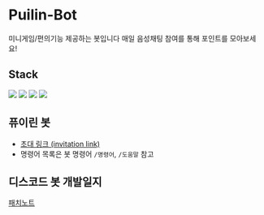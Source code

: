 # Puilin-Bot
미니게임/편의기능 제공하는 봇입니다
매일 음성채팅 참여를 통해 포인트를 모아보세요!

## Stack
<div align=left>
<img src="https://img.shields.io/badge/Python-3776AB?style=for-the-badge&logo=python&logoColor=white">
<img src="https://img.shields.io/badge/Poetry-3776AB?style=for-the-badge&logo=poetry&logoColor=white">
<img src="https://img.shields.io/badge/discord.py 2.0-5865F2?style=for-the-badge&logo=discord&logoColor=white">
<img src="https://img.shields.io/badge/mongoDB-4DB33D?style=for-the-badge&logo=mongodb&logoColor=white">
</div>

## 퓨이린 봇
* [초대 링크 (invitation link)](https://discord.com/api/oauth2/authorize?client_id=692037061414355004&permissions=1507500227825&scope=bot)
* 명령어 목록은 봇 명령어 `/명령어`, `/도움말` 참고
## 디스코드 봇 개발일지
[패치노트](https://github.com/Puilin/My-own-code/blob/master/패치노트.md)
